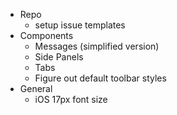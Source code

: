 - Repo
  - setup issue templates
- Components
  - Messages (simplified version)
  - Side Panels
  - Tabs
  - Figure out default toolbar styles
- General
  - iOS 17px font size
